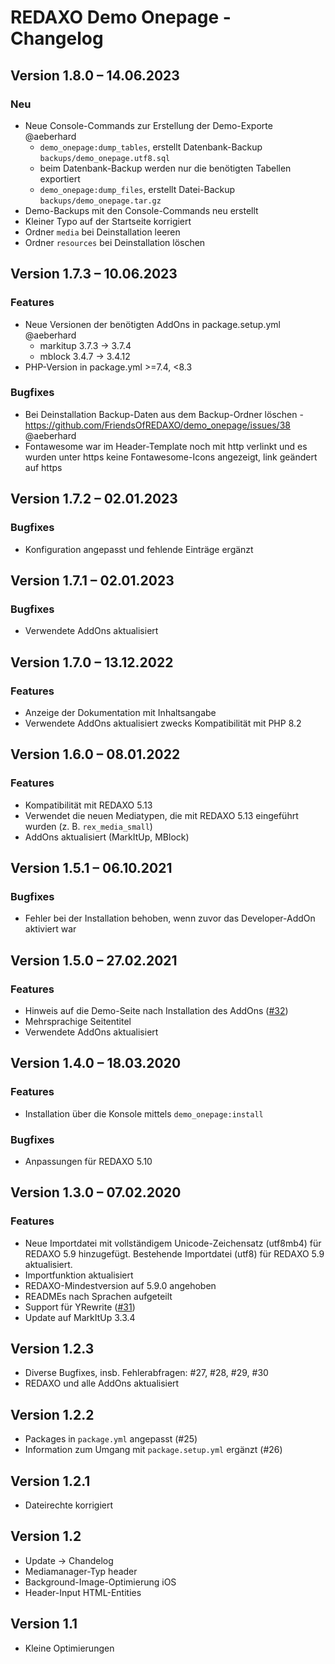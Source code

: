 # REDAXO Demo Onepage - Changelog

## Version 1.8.0 – 14.06.2023

### Neu

* Neue Console-Commands zur Erstellung der Demo-Exporte @aeberhard
  * `demo_onepage:dump_tables`, erstellt Datenbank-Backup `backups/demo_onepage.utf8.sql`
  * beim Datenbank-Backup werden nur die benötigten Tabellen exportiert
  * `demo_onepage:dump_files`, erstellt Datei-Backup `backups/demo_onepage.tar.gz`
* Demo-Backups mit den Console-Commands neu erstellt
* Kleiner Typo auf der Startseite korrigiert
* Ordner `media` bei Deinstallation leeren
* Ordner `resources` bei Deinstallation löschen


## Version 1.7.3 – 10.06.2023

### Features

* Neue Versionen der benötigten AddOns in package.setup.yml @aeberhard
  * markitup 3.7.3 -> 3.7.4
  * mblock 3.4.7 -> 3.4.12
* PHP-Version in package.yml >=7.4, <8.3

### Bugfixes

* Bei Deinstallation Backup-Daten aus dem Backup-Ordner löschen - https://github.com/FriendsOfREDAXO/demo_onepage/issues/38 @aeberhard
* Fontawesome war im Header-Template noch mit http verlinkt und es wurden unter https keine Fontawesome-Icons angezeigt, link geändert auf https


## Version 1.7.2 – 02.01.2023

### Bugfixes

* Konfiguration angepasst und fehlende Einträge ergänzt


## Version 1.7.1 – 02.01.2023

### Bugfixes

* Verwendete AddOns aktualisiert


## Version 1.7.0 – 13.12.2022

### Features

* Anzeige der Dokumentation mit Inhaltsangabe
* Verwendete AddOns aktualisiert zwecks Kompatibilität mit PHP 8.2


## Version 1.6.0 – 08.01.2022

### Features

* Kompatibilität mit REDAXO 5.13
* Verwendet die neuen Mediatypen, die mit REDAXO 5.13 eingeführt wurden (z. B. `rex_media_small`)
* AddOns aktualisiert (MarkItUp, MBlock)


## Version 1.5.1 – 06.10.2021

### Bugfixes

* Fehler bei der Installation behoben, wenn zuvor das Developer-AddOn aktiviert war


## Version 1.5.0 – 27.02.2021

### Features

* Hinweis auf die Demo-Seite nach Installation des AddOns ([#32](https://github.com/FriendsOfREDAXO/demo_onepage/issues/32))
* Mehrsprachige Seitentitel
* Verwendete AddOns aktualisiert


## Version 1.4.0 – 18.03.2020

### Features

* Installation über die Konsole mittels `demo_onepage:install`

### Bugfixes

* Anpassungen für REDAXO 5.10


## Version 1.3.0 – 07.02.2020

### Features

* Neue Importdatei mit vollständigem Unicode-Zeichensatz (utf8mb4) für REDAXO 5.9 hinzugefügt. Bestehende Importdatei (utf8) für REDAXO 5.9 aktualisiert.
* Importfunktion aktualisiert
* REDAXO-Mindestversion auf 5.9.0 angehoben
* READMEs nach Sprachen aufgeteilt
* Support für YRewrite ([#31](https://github.com/FriendsOfREDAXO/demo_onepage/issues/31))
* Update auf MarkItUp 3.3.4


## Version 1.2.3

* Diverse Bugfixes, insb. Fehlerabfragen: #27, #28, #29, #30
* REDAXO und alle AddOns aktualisiert


## Version 1.2.2

* Packages in `package.yml` angepasst (#25)
* Information zum Umgang mit `package.setup.yml` ergänzt (#26)


## Version 1.2.1

* Dateirechte korrigiert


## Version 1.2

* Update -> Chandelog
* Mediamanager-Typ header
* Background-Image-Optimierung iOS
* Header-Input HTML-Entities


## Version 1.1

* Kleine Optimierungen
